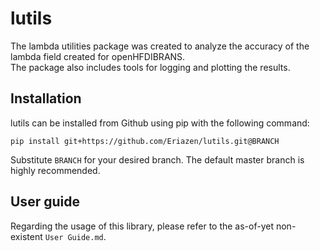 # lutils
The lambda utilities package was created to analyze the accuracy of the lambda field created for openHFDIBRANS.\
The package also includes tools for logging and plotting the results.

## Installation
lutils can be installed from Github using pip with the following command:
```
pip install git+https://github.com/Eriazen/lutils.git@BRANCH
```
Substitute `BRANCH` for your desired branch. The default master branch is highly recommended.

## User guide
Regarding the usage of this library, please refer to the as-of-yet non-existent `User Guide.md`.
